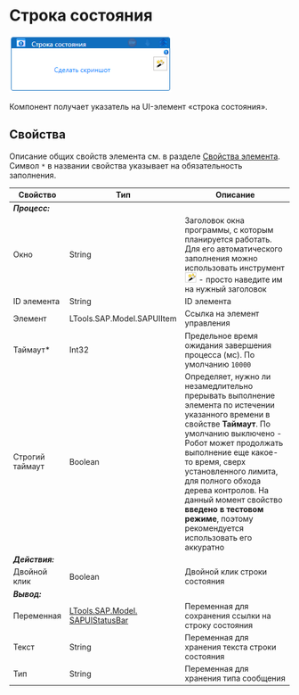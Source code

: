 # Строка состояния

![](<../../../.gitbook/assets/image (88).png>)

Компонент получает указатель на UI-элемент «строка состояния».

## Свойства
Описание общих свойств элемента см. в разделе [Свойства элемента](https://docs.primo-rpa.ru/primo-rpa/primo-studio/process/elements#svoistva-elementa).\
Символ `*` в названии свойства указывает на обязательность заполнения.

| Свойство         | Тип                                                             | Описание                                             |
| ---------------- | --------------------------------------------------------------- | ---------------------------------------------------- |
| ***Процесс:*** | |  |
| Окно             | String                       | Заголовок окна программы, с которым планируется работать. Для его автоматического заполнения можно использовать инструмент ![](<../../../.gitbook/assets/image (794).png>) - просто наведите им на нужный заголовок |
| ID элемента      | String                                                          | ID элемента                                          |
| Элемент          | LTools.SAP.Model.SAPUIItem                                      | Ссылка на элемент управления                         |
| Таймаут\*        | Int32                                                           | Предельное время ожидания завершения процесса (мс). По умолчанию `10000` |
| Строгий таймаут  | Boolean                              | Определяет, нужно ли незамедлительно прерывать выполнение элемента по истечении указанного времени в свойстве **Таймаут**. По умолчанию выключено - Робот может продолжать выполнение еще какое-то время, сверх установленного лимита, для полного обхода дерева контролов. На данный момент свойство **введено в тестовом режиме**, поэтому рекомендуется использовать его аккуратно |
| ***Действия:*** | |  |
| Двойной клик     | Boolean                                                         | Двойной клик строки состояния                        |
| ***Вывод:***   | |  |
| Переменная       | [LTools.SAP.Model. SAPUIStatusBar](datatypes/sapuistatusbar.md) | Переменная для сохранения ссылки на строку состояния |
| Текст            | String                                                          | Переменная для хранения текста строки состояния    |
| Тип              | String                                                          | Переменная для хранения типа сообщения             |

